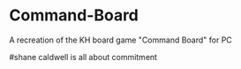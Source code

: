 # Command-Board
A recreation of the KH board game "Command Board" for PC

#shane caldwell is all about commitment 
